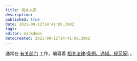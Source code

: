 ```yaml
---
title: 相关人员
description: 
published: true
date: 2021-09-12T14:41:09.290Z
tags: 
editor: markdown
dateCreated: 2021-09-12T14:41:09.290Z
---
```


通常在 [有关部门](/censorship/有关部门.md) 工作，编纂着 [相关法律(条例、通知、规范等)](/censorship/相关法律.md) 。
